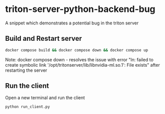 # triton-server-python-backend-bug
A snippet which demonstrates a potential bug in the triton server

## Build and Restart server

```bash
docker compose build && docker compose down && docker compose up
```
Note: docker compose down - resolves the issue with error "ln: failed to create symbolic link '/opt/tritonserver/lib/libnvidia-ml.so.1': File exists" after restarting the server

## Run the client
Open a new terminal and run the client
```bash
python run_client.py
```
